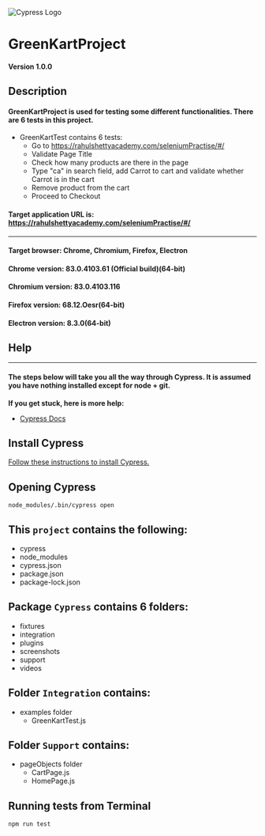 ![Cypress Logo](https://www.cypress.io/static/cypress-io-logo-social-share-8fb8a1db3cdc0b289fad927694ecb415.png)
# GreenKartProject
#### Version 1.0.0

## Description
#### GreenKartProject is used for testing some different functionalities. There are 6 tests in this project.

* GreenKartTest contains 6 tests:
    * Go to https://rahulshettyacademy.com/seleniumPractise/#/
    * Validate Page Title
    * Check how many products are there in the page
    * Type "ca" in search field, add Carrot to cart and validate whether Carrot is in the cart
    * Remove product from the cart
    * Proceed to Checkout

#### Target application URL is: https://rahulshettyacademy.com/seleniumPractise/#/
---
#### Target browser: Chrome, Chromium, Firefox, Electron
#### Chrome version: 83.0.4103.61 (Official build)(64-bit)
#### Chromium version: 83.0.4103.116 
#### Firefox version: 68.12.Oesr(64-bit)
#### Electron version: 8.3.0(64-bit)

## Help
---

#### The steps below will take you all the way through Cypress. It is assumed you have nothing installed except for node + git.

**If you get stuck, here is more help:**

* [Cypress Docs](https://docs.cypress.io/guides/overview/why-cypress.html#Running-tests "Cypress documentation")

## Install Cypress

[Follow these instructions to install Cypress.](https://docs.cypress.io/guides/getting-started/installing-cypress.html#System-requirements "Installing Cypress")

## Opening Cypress

`node_modules/.bin/cypress open`

## This `project` contains the following:
* cypress
* node_modules
* cypress.json
* package.json
* package-lock.json

## Package `Cypress` contains 6 folders:
* fixtures
* integration
* plugins
* screenshots
* support
* videos 

## Folder `Integration` contains:
* examples folder
    * GreenKartTest.js

## Folder `Support` contains:
* pageObjects folder
    * CartPage.js
    * HomePage.js

## Running tests from Terminal

`npm run test`


